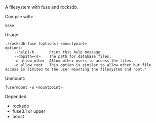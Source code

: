 ﻿
A filesystem with fuse and rocksdb.
    
Compile with:

    make

Usage:

    ./rocksdb-fuse [options] <mountpoint>
    options:
        --help|-h       Print this help message
        --dbpath=<s>    The path for database files.
        -o allow_other	Allow other users to access the files.
        -o allow_root	This option is similar to allow_other but file access is limited to the user mounting the filesystem and root."

Unmount:

    fusermount -u <mountpoint>
Depended:
* rocksdb
* fuse3.1 or upper
* boost